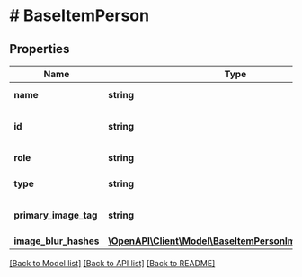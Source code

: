# # BaseItemPerson

## Properties

Name | Type | Description | Notes
------------ | ------------- | ------------- | -------------
**name** | **string** | Gets or sets the name. | [optional]
**id** | **string** | Gets or sets the identifier. | [optional]
**role** | **string** | Gets or sets the role. | [optional]
**type** | **string** | Gets or sets the type. | [optional]
**primary_image_tag** | **string** | Gets or sets the primary image tag. | [optional]
**image_blur_hashes** | [**\OpenAPI\Client\Model\BaseItemPersonImageBlurHashes**](BaseItemPersonImageBlurHashes.md) |  | [optional]

[[Back to Model list]](../../README.md#models) [[Back to API list]](../../README.md#endpoints) [[Back to README]](../../README.md)
